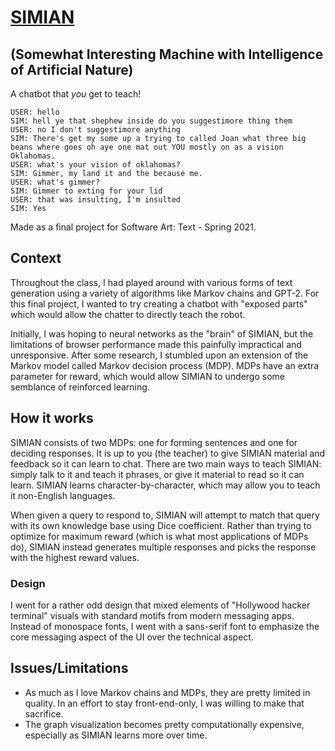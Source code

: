# [SIMIAN](https://bennyboy.tech/learnsim)

## (Somewhat Interesting Machine with Intelligence of Artificial Nature)

A chatbot that *you* get to teach!

```
USER: hello
SIM: hell ye that shephew inside do you suggestimore thing them
USER: no I don't suggestimore anything
SIM: There's get my some up a trying to called Joan what three big beans where goes oh aye one mat out YOU mostly on as a vision Oklahomas.
USER: what's your vision of oklahomas?
SIM: Gimmer, my land it and the because me.
USER: what's gimmer?
SIM: Gimmer to exting for your lid
USER: that was insulting, I'm insulted
SIM: Yes
```

Made as a final project for Software Art: Text - Spring 2021.

## Context

Throughout the class, I had played around with various forms of text generation using a variety of algorithms like Markov chains and GPT-2. For this final project, I wanted to try creating a chatbot with "exposed parts" which would allow the chatter to directly teach the robot.

Initially, I was hoping to neural networks as the "brain" of SIMIAN, but the limitations of browser performance made this painfully impractical and unresponsive. After some research, I stumbled upon an extension of the Markov model called Markov decision process (MDP). MDPs have an extra parameter for reward, which would allow SIMIAN to undergo some semblance of reinforced learning.

## How it works

SIMIAN consists of two MDPs: one for forming sentences and one for deciding responses. It is up to you (the teacher) to give SIMIAN material and feedback so it can learn to chat. There are two main ways to teach SIMIAN: simply talk to it and teach it phrases, or give it material to read so it can learn. SIMIAN learns character-by-character, which may allow you to teach it non-English languages.

When given a query to respond to, SIMIAN will attempt to match that query with its own knowledge base using Dice coefficient. Rather than trying to optimize for maximum reward (which is what most applications of MDPs do), SIMIAN instead generates multiple responses and picks the response with the highest reward values.

### Design

I went for a rather odd design that mixed elements of "Hollywood hacker terminal" visuals with standard motifs from modern messaging apps. Instead of monospace fonts, I went with a sans-serif font to emphasize the core messaging aspect of the UI over the technical aspect.

## Issues/Limitations

- As much as I love Markov chains and MDPs, they are pretty limited in quality. In an effort to stay front-end-only, I was willing to make that sacrifice.
- The graph visualization becomes pretty computationally expensive, especially as SIMIAN learns more over time.
